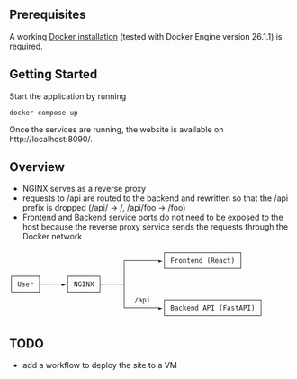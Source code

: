 ## Prerequisites
A working [Docker installation](https://docs.docker.com/engine/install/) (tested with Docker Engine version 26.1.1) is required.

## Getting Started

Start the application by running
```
docker compose up
```
Once the services are running, the website is available on http://localhost:8090/.

## Overview
- NGINX serves as a reverse proxy
- requests to /api are routed to the backend and rewritten so that the /api prefix is dropped (/api/ -> /, /api/foo -> /foo)
- Frontend and Backend service ports do not need to be exposed to the host because the reverse proxy service sends the requests through the Docker network

```
                                      ┌──────────────────┐     
                            ┌────────►│ Frontend (React) │     
                            │         └──────────────────┘         
┌──────┐      ┌───────┐     │                                  
│ User ├─────►│ NGINX ├─────┤                                  
└──────┘      └───────┘     │                                  
                            │  /api   ┌───────────────────────┐
                            └────────►│ Backend API (FastAPI) │
                                      └───────────────────────┘
```

## TODO
- add a workflow to deploy the site to a VM
                                                               
                                                               
                                                               
                                                               
                                                               
                                                               
                                                               
                                                               

